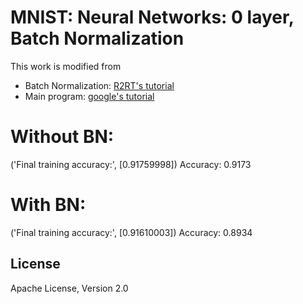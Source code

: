 # MNIST: Neural Networks: 0 layer, Batch Normalization

This work is modified from 
* Batch Normalization: [R2RT's tutorial](https://www.tensorflow.org/versions/r1.1/get_started/mnist/beginner://r2rt.com/implementing-batch-normalization-in-tensorflow.html)
* Main program: [google's tutorial](https://www.tensorflow.org/versions/r1.1/get_started/mnist/beginners)

# Without BN:
('Final training accuracy:', [0.91759998])
Accuracy: 0.9173

# With BN: 
('Final training accuracy:', [0.91610003])
Accuracy: 0.8934

License
----

Apache License, Version 2.0 
